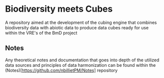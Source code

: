 # Biodiversity meets Cubes
A repository aimed at the development of the cubing engine that combines biodiversity data with abiotic data to produce data cubes ready for use within the VRE's of the BmD project

## Notes  

Any theoretical notes and documentation that goes into depth of the utilized data sources and principles of data harmonization can be found within the (Notes)[https://github.com/nbillietPM/Notes] repository 
